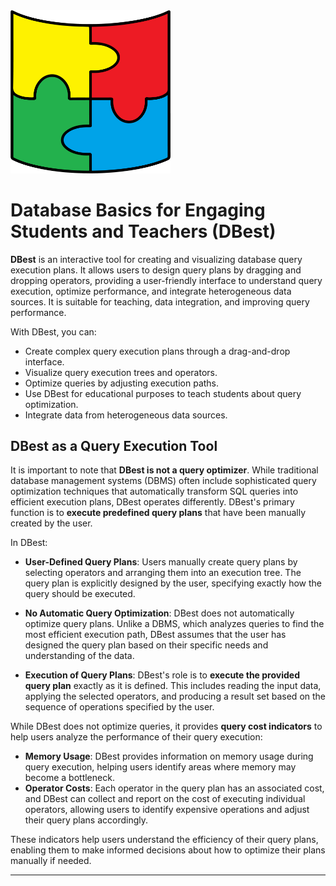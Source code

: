 <img src="./assets/images/dbest-logo2.png" alt="Logo do DBest" width="256">

# Database Basics for Engaging Students and Teachers (DBest)


**DBest** is an interactive tool for creating and visualizing database query execution plans. It allows users to design query plans by dragging and dropping operators, providing a user-friendly interface to understand query execution, optimize performance, and integrate heterogeneous data sources. It is suitable for teaching, data integration, and improving query performance.

With DBest, you can:
- Create complex query execution plans through a drag-and-drop interface.
- Visualize query execution trees and operators.
- Optimize queries by adjusting execution paths.
- Use DBest for educational purposes to teach students about query optimization.
- Integrate data from heterogeneous data sources.


## DBest as a Query Execution Tool

It is important to note that **DBest is not a query optimizer**. While traditional database management systems (DBMS) often include sophisticated query optimization techniques that automatically transform SQL queries into efficient execution plans, DBest operates differently. DBest's primary function is to **execute predefined query plans** that have been manually created by the user.


In DBest:

- **User-Defined Query Plans**: Users manually create query plans by selecting operators and arranging them into an execution tree. The query plan is explicitly designed by the user, specifying exactly how the query should be executed.
  
- **No Automatic Query Optimization**: DBest does not automatically optimize query plans. Unlike a DBMS, which analyzes queries to find the most efficient execution path, DBest assumes that the user has designed the query plan based on their specific needs and understanding of the data. 

- **Execution of Query Plans**: DBest's role is to **execute the provided query plan** exactly as it is defined. This includes reading the input data, applying the selected operators, and producing a result set based on the sequence of operations specified by the user.

While DBest does not optimize queries, it provides **query cost indicators** to help users analyze the performance of their query execution:

<!-- - **Execution Time**: DBest tracks the time it takes to execute each operator and the overall query plan. -->
- **Memory Usage**: DBest provides information on memory usage during query execution, helping users identify areas where memory may become a bottleneck.
- **Operator Costs**: Each operator in the query plan has an associated cost, and DBest can collect and report on the cost of executing individual operators, allowing users to identify expensive operations and adjust their query plans accordingly.

These indicators help users understand the efficiency of their query plans, enabling them to make informed decisions about how to optimize their plans manually if needed.

---


